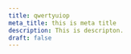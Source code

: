 ```yaml
---
title: qwertyuiop
meta_title: this is meta title
description: This is descripton.
draft: false
---
```

